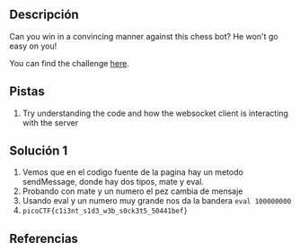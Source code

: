 ## Descripción
Can you win in a convincing manner against this chess bot? He won't go easy on you!

You can find the challenge [here](http://verbal-sleep.picoctf.net:54668/).
## Pistas
1. Try understanding the code and how the websocket client is interacting with the server
## Solución 1
1. Vemos que en el codigo fuente de la pagina hay un metodo sendMessage, donde hay dos tipos, mate y eval.
2. Probando con mate y un numero el pez cambia de mensaje
3. Usando eval y un numero muy grande nos da la bandera `eval 100000000`
4. `picoCTF{c1i3nt_s1d3_w3b_s0ck3t5_50441bef}`
## Referencias
